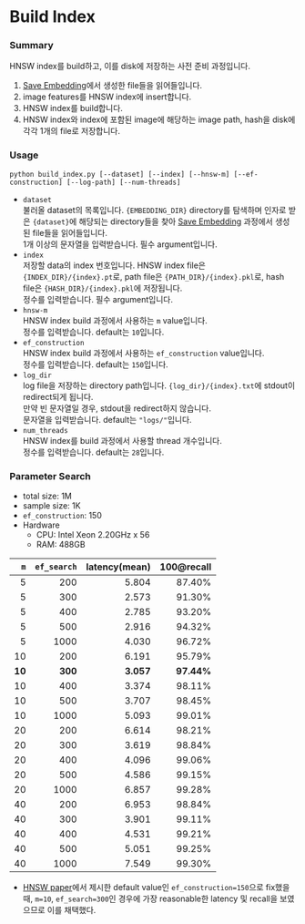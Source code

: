 # Build Index

### Summary  
HNSW index를 build하고, 이를 disk에 저장하는 사전 준비 과정입니다.  
1. [Save Embedding](/clip_search/prepare/save_embedding)에서 생성한 file들을 읽어들입니다.  
2. image features를 HNSW index에 insert합니다.  
3. HNSW index를 build합니다.  
4. HNSW index와 index에 포함된 image에 해당하는 image path, hash을 disk에 각각 1개의 file로 저장합니다.  

### Usage  

```
python build_index.py [--dataset] [--index] [--hnsw-m] [--ef-construction] [--log-path] [--num-threads]
```
* `dataset`  
	불러올 dataset의 목록입니다. `{EMBEDDING_DIR}` directory를 탐색하며 인자로 받은 `{dataset}`에 해당되는 directory들을 찾아 [Save Embedding](../save_embedding) 과정에서 생성된 file들을 읽어들입니다.  
	1개 이상의 문자열을 입력받습니다. 필수 argument입니다.  
* `index`  
	저장할 data의 index 번호입니다. 
	HNSW index file은 `{INDEX_DIR}/{index}.pt`로, path file은 `{PATH_DIR}/{index}.pkl`로, hash file은 `{HASH_DIR}/{index}.pkl`에 저장됩니다.  
	정수를 입력받습니다. 필수 argument입니다.  
* `hnsw-m`  
	HNSW index build 과정에서 사용하는 `m` value입니다.  
	정수를 입력받습니다. default는 `10`입니다.  
* `ef_construction`  
	HNSW index build 과정에서 사용하는 `ef_construction` value입니다.  
	정수를 입력받습니다. default는 `150`입니다.  
* `log_dir`  
	log file을 저장하는 directory path입니다. `{log_dir}/{index}.txt`에 stdout이 redirect되게 됩니다.  
	만약 빈 문자열일 경우, stdout을 redirect하지 않습니다.  
	문자열을 입력받습니다. default는 `"logs/"`입니다.  
* `num_threads`  
	HNSW index를 build 과정에서 사용할 thread 개수입니다.  
	정수를 입력받습니다. default는 `28`입니다.  
	
### Parameter Search  
* total size: 1M  
* sample size: 1K  
* `ef_construction`: 150  
* Hardware  
	* CPU: Intel Xeon 2.20GHz x 56  
	* RAM: 488GB  

| `m` | `ef_search` | latency(mean) | 100@recall |
| ---:| ----:| -----:| ------:|
|  5  |  200 | 5.804 | 87.40% |
|  5  |  300 | 2.573 | 91.30% |
|  5  |  400 | 2.785 | 93.20% |
|  5  |  500 | 2.916 | 94.32% |
|  5  | 1000 | 4.030 | 96.72% |
| 10  |  200 | 6.191 | 95.79% |
| **10**  |  **300** | **3.057** | **97.44%** |
| 10  |  400 | 3.374 | 98.11% |
| 10  |  500 | 3.707 | 98.45% |
| 10  | 1000 | 5.093 | 99.01% |
| 20  |  200 | 6.614 | 98.21% |
| 20  |  300 | 3.619 | 98.84% |
| 20  |  400 | 4.096 | 99.06% |
| 20  |  500 | 4.586 | 99.15% |
| 20  | 1000 | 6.857 | 99.28% |
| 40  |  200 | 6.953 | 98.84% |
| 40  |  300 | 3.901 | 99.11% |
| 40  |  400 | 4.531 | 99.21% |
| 40  |  500 | 5.051 | 99.25% |
| 40  | 1000 | 7.549 | 99.30% |

* [HNSW paper](https://arxiv.org/abs/1603.09320)에서 제시한 default value인 `ef_construction=150`으로 fix했을 때, `m=10`, `ef_search=300`인 경우에 가장 reasonable한 latency 및 recall을 보였으므로 이를 채택했다.
